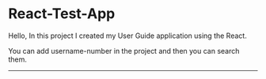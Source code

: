 # React-Test-App
Hello, In this project I created my User Guide application using the React.

You can add username-number in the project and then you can search them.

<hr>
